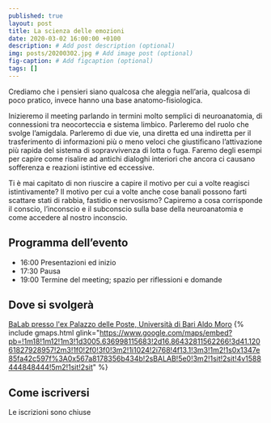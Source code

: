 ```yaml
---
published: true
layout: post
title: La scienza delle emozioni
date: 2020-03-02 16:00:00 +0100
description: # Add post description (optional)
img: posts/20200302.jpg # Add image post (optional)
fig-caption: # Add figcaption (optional)
tags: []
---
```

Crediamo che i pensieri siano qualcosa che aleggia nell’aria, qualcosa di poco pratico, invece hanno una base anatomo-fisiologica.

Inizieremo il meeting parlando in termini molto semplici di neuroanatomia, di connessioni tra neocorteccia e sistema limbico. Parleremo del ruolo che svolge l’amigdala. Parleremo di due vie, una diretta ed una indiretta per il trasferimento di informazioni più o meno veloci che giustificano l’attivazione più rapida del sistema di sopravvivenza di lotta o fuga. Faremo degli esempi per capire come risalire ad antichi dialoghi interiori che ancora ci causano sofferenza e reazioni istintive ed eccessive.

Ti è mai capitato di non riuscire a capire il motivo per cui a volte reagisci istintivamente? Il motivo per cui a volte anche cose banali possono farti scattare stati di rabbia, fastidio e nervosismo? Capiremo a cosa corrisponde il conscio, l’inconscio e il subconscio sulla base della neuroanatomia e come accedere al nostro inconscio. 

## Programma dell’evento
* 16:00 Presentazioni ed inizio
* 17:30 Pausa
* 19:00 Termine del meeting; spazio per riflessioni e domande

## Dove si svolgerà
[BaLab presso l'ex Palazzo delle Poste, Università di Bari Aldo Moro](https://goo.gl/maps/2TzCA5vrFyqF7LMh7)
{% include gmaps.html glink="https://www.google.com/maps/embed?pb=!1m18!1m12!1m3!1d3005.636998115683!2d16.86432811562266!3d41.12061827928957!2m3!1f0!2f0!3f0!3m2!1i1024!2i768!4f13.1!3m3!1m2!1s0x1347e85fa42c597f%3A0x567a8178356b434b!2sBALAB!5e0!3m2!1sit!2sit!4v1588444848444!5m2!1sit!2sit" %}

## Come iscriversi
Le iscrizioni sono chiuse
